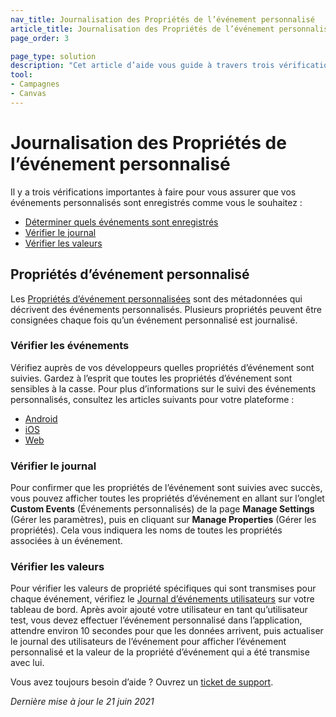 ```yaml
---
nav_title: Journalisation des Propriétés de l’événement personnalisé
article_title: Journalisation des Propriétés de l’événement personnalisé
page_order: 3

page_type: solution
description: "Cet article d’aide vous guide à travers trois vérifications importantes pour vous assurer que vos événements personnalisés sont enregistrés comme vous le souhaitez."
tool: 
- Campagnes
- Canvas
---
```


# Journalisation des Propriétés de l’événement personnalisé

Il y a trois vérifications importantes à faire pour vous assurer que vos événements personnalisés sont enregistrés comme vous le souhaitez :

* [Déterminer quels événements sont enregistrés](#which-events)
* [Vérifier le journal](#verify-log)
* [Vérifier les valeurs](#verify-values)

## Propriétés d’événement personnalisé

Les [Propriétés d’événement personnalisées][22] sont des métadonnées qui décrivent des événements personnalisés. Plusieurs propriétés peuvent être consignées chaque fois qu’un événement personnalisé est journalisé.

### Vérifier les événements

Vérifiez auprès de vos développeurs quelles propriétés d’événement sont suivies. Gardez à l’esprit que toutes les propriétés d’événement sont sensibles à la casse. Pour plus d’informations sur le suivi des événements personnalisés, consultez les articles suivants pour votre plateforme :

* [Android][51]
* [iOS][23]
* [Web][52]

### Vérifier le journal

Pour confirmer que les propriétés de l’événement sont suivies avec succès, vous pouvez afficher toutes les propriétés d’événement en allant sur l’onglet **Custom Events** (Événements personnalisés) de la page **Manage Settings** (Gérer les paramètres), puis en cliquant sur **Manage Properties** (Gérer les propriétés). Cela vous indiquera les noms de toutes les propriétés associées à un événement.

### Vérifier les valeurs

Pour vérifier les valeurs de propriété spécifiques qui sont transmises pour chaque événement, vérifiez le [Journal d’événements utilisateurs][24] sur votre tableau de bord. Après avoir ajouté votre utilisateur en tant qu’utilisateur test, vous devez effectuer l’événement personnalisé dans l’application, attendre environ 10 secondes pour que les données arrivent, puis actualiser le journal des utilisateurs de l’événement pour afficher l’événement personnalisé et la valeur de la propriété d’événement qui a été transmise avec lui.

Vous avez toujours besoin d’aide ? Ouvrez un [ticket de support]({{site.baseurl}}/braze_support/).

_Dernière mise à jour le 21 juin 2021_

[22]: {{site.baseurl}}/user_guide/data_and_analytics/custom_data/custom_events/#custom-event-properties
[23]: {{site.baseurl}}/developer_guide/platform_integration_guides/ios/analytics/tracking_custom_events/
[24]: {{site.baseurl}}/user_guide/administrative/app_settings/developer_console/event_user_log_tab/#event-user-log-tab
[51]: {{site.baseurl}}/developer_guide/platform_integration_guides/android/analytics/tracking_custom_events/ 
[52]: {{site.baseurl}}/developer_guide/platform_integration_guides/web/analytics/tracking_custom_events/
